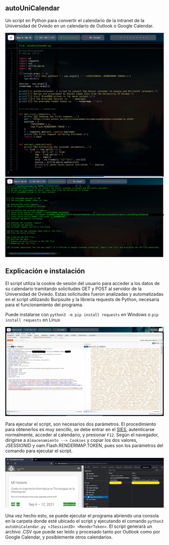 ## autoUniCalendar

Un script en Python para convertir el calendario de la intranet de la Universidad de Oviedo en un calendario de Outlook o Google Calendar.

![](/assets/cat.jpg)
![](/assets/script.jpg)

## Explicación e instalación

El script utiliza la cookie de sesión del usuario para acceder a los datos de su calendario tramitando solicitudes GET y POST al servidor de la Universidad de Oviedo.
Estas solicitudes fueron analizadas y automatizadas en el script utilizando Burpsuite y la librería requests de Python, necesaria para el funcionamiento del programa.

Puede instalarse con `python3 -m pip install requests` en Windows o `pip install requests` en Linux

![](/assets/burp.jpg)

Para ejecutar el script, son necesarios dos parámetros. El procedimiento para obtenerlos es muy sencillo, se debe entrar en el [SIES](https://sies.uniovi.es/serviciosacademicos/web/expedientes/calendario.xhtml), autenticarse normalmente, acceder al calendario, y presionar `F12`. Según el navegador, dirigirse a `Almacenamiento --> Cookies` y copiar los dos valores, JSESSIONID y oam.Flash.RENDERMAP.TOKEN, pues son los parámetros del comando para ejecutar el script.

![](/assets/cookies.jpg)

Una vez hecho esto, se puede ejecutar el programa abriendo una consola en la carpeta donde esté ubicado el script y ejecutando el comando `python3 autoUniCalendar.py <JSessionID> <RenderToken>`. El script generará un archivo .CSV que puede ser leído y procesado tanto por Outlook como por Google Calendar, y posiblemente otros calendarios.
